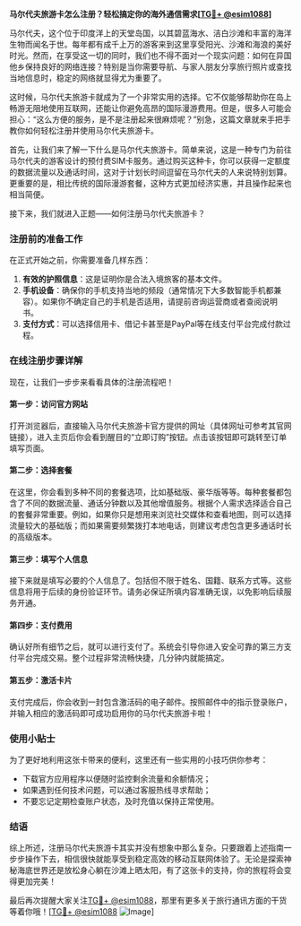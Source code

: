 **马尔代夫旅游卡怎么注册？轻松搞定你的海外通信需求[[TG💪+ @esim1088](https://t.me/s/esim1088)]**

马尔代夫，这个位于印度洋上的天堂岛国，以其碧蓝海水、洁白沙滩和丰富的海洋生物而闻名于世。每年都有成千上万的游客来到这里享受阳光、沙滩和海浪的美好时光。然而，在享受这一切的同时，我们也不得不面对一个现实问题：如何在异国他乡保持良好的网络连接？特别是当你需要导航、与家人朋友分享旅行照片或查找当地信息时，稳定的网络就显得尤为重要了。

这时候，马尔代夫旅游卡就成为了一个非常实用的选择。它不仅能够帮助你在岛上畅游无阻地使用互联网，还能让你避免高昂的国际漫游费用。但是，很多人可能会担心：“这么方便的服务，是不是注册起来很麻烦呢？”别急，这篇文章就来手把手教你如何轻松注册并使用马尔代夫旅游卡。

首先，让我们来了解一下什么是马尔代夫旅游卡。简单来说，这是一种专门为前往马尔代夫的游客设计的预付费SIM卡服务。通过购买这种卡，你可以获得一定额度的数据流量以及通话时间，这对于计划长时间逗留在马尔代夫的人来说特别划算。更重要的是，相比传统的国际漫游套餐，这种方式更加经济实惠，并且操作起来也相当简便。

接下来，我们就进入正题——如何注册马尔代夫旅游卡？

### 注册前的准备工作

在正式开始之前，你需要准备几样东西：
1. **有效的护照信息**：这是证明你是合法入境旅客的基本文件。
2. **手机设备**：确保你的手机支持当地的频段（通常情况下大多数智能手机都兼容）。如果你不确定自己的手机是否适用，请提前咨询运营商或者查阅说明书。
3. **支付方式**：可以选择信用卡、借记卡甚至是PayPal等在线支付平台完成付款过程。

### 在线注册步骤详解

现在，让我们一步步来看看具体的注册流程吧！

#### 第一步：访问官方网站
打开浏览器后，直接输入马尔代夫旅游卡官方提供的网址（具体网址可参考其官网链接），进入主页后你会看到醒目的“立即订购”按钮。点击该按钮即可跳转至订单填写页面。

#### 第二步：选择套餐
在这里，你会看到多种不同的套餐选项，比如基础版、豪华版等等。每种套餐都包含了不同的数据流量、通话分钟数以及其他增值服务。根据个人需求选择适合自己的套餐非常重要。例如，如果你只是想用来浏览社交媒体和查看地图，则可以选择流量较大的基础版；而如果需要频繁拨打本地电话，则建议考虑包含更多通话时长的高级版本。

#### 第三步：填写个人信息
接下来就是填写必要的个人信息了。包括但不限于姓名、国籍、联系方式等。这些信息将用于后续的身份验证环节。请务必保证所填内容准确无误，以免影响后续服务开通。

#### 第四步：支付费用
确认好所有细节之后，就可以进行支付了。系统会引导你进入安全可靠的第三方支付平台完成交易。整个过程非常流畅快捷，几分钟内就能搞定。

#### 第五步：激活卡片
支付完成后，你会收到一封包含激活码的电子邮件。按照邮件中的指示登录账户，并输入相应的激活码即可成功启用你的马尔代夫旅游卡啦！

### 使用小贴士

为了更好地利用这张卡带来的便利，这里还有一些实用的小技巧供你参考：
- 下载官方应用程序以便随时监控剩余流量和余额情况；
- 如果遇到任何技术问题，可以通过客服热线寻求帮助；
- 不要忘记定期检查账户状态，及时充值以保持正常使用。

### 结语

综上所述，注册马尔代夫旅游卡其实并没有想象中那么复杂。只要跟着上述指南一步步操作下去，相信很快就能享受到稳定高效的移动互联网体验了。无论是探索神秘海底世界还是放松身心躺在沙滩上晒太阳，有了这张卡的支持，你的旅程将会变得更加完美！

最后再次提醒大家关注[TG💪+ @esim1088](https://t.me/s/esim1088)，那里有更多关于旅行通讯方面的干货等着你哦！[[TG💪+ @esim1088](https://t.me/s/esim1088) ![Image](https://i.postimg.cc/4NQfJmqS/Snipaste-2025-05-13-00-14-12.png)]